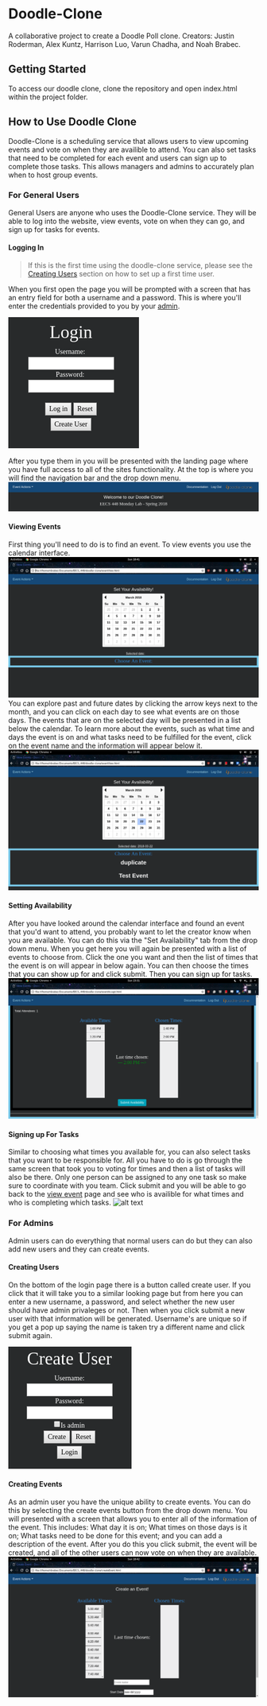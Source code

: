 <a name="top"></a>
# Doodle-Clone
A collaborative project to create a Doodle Poll clone. 
Creators: Justin Roderman, Alex Kuntz, Harrison Luo, Varun Chadha, and Noah Brabec.

## Getting Started
To access our doodle clone, clone the repository and open index.html within the project folder. 

## How to Use Doodle Clone
Doodle-Clone is a scheduling service that allows users to view upcoming events and vote on when they are availible to attend. You can also set tasks that need to be completed for each event and users can sign up to complete those tasks. This allows managers and admins to accurately plan when to host group events. 

### For General Users
General Users are anyone who uses the Doodle-Clone service. They will be able to log into the website, view events, vote on when they can go, and sign up for tasks for events. 

#### <a name="loggingIn"></a>Logging In
> If this is the first time using the doodle-clone service, please see the [Creating Users](#createUser) section on how to set up a first time user.

When you first open the page you will be prompted with a screen that has an entry field for both a username and a password. This is where you'll enter the credentials provided to you by your [admin](#admin).

![Alt text][loginScreen]

After you type them in you will be presented with the landing page where you have full access to all of the sites functionality. At the top is where you will find the navigation bar and the drop down menu. 
![alt text][landingPage]

#### <a name="viewing"></a>Viewing Events
First thing you'll need to do is to find an event. To view events you use the calendar interface.
![alt text][calendarPage]
You can explore past and future dates by clicking the arrow keys next to the month, and you can click on each day to see what events are on those days. The events that are on the selected day will be presented in a list below the calendar. To learn more about the events, such as what time and days the event is on and what tasks need to be fulfilled for the event, click on the event name and the information will appear below it. 
![alt text][eventInfo]

#### <a name="availibility"></a>Setting Availability 
After you have looked around the calendar interface and found an event that you'd want to attend, you probably want to let the creator know when you are available. You can do this via the "Set Availability" tab from the drop down menu. When you get here you will again be presented with a list of events to choose from. Click the one you want and then the list of times that the event is on will appear in below again. You can then choose the times that you can show up for and click submit. Then you can sign up for tasks.  
![alt text][votingScreen]

#### <a name="tasks"></a>Signing up For Tasks
Similar to choosing what times you available for, you can also select tasks that you want to be responsible for. All you have to do is go through the same screen that took you to voting for times and then a list of tasks will also be there. Only one person can be assigned to any one task so make sure to coordinate with you team. Click submit and you will be able to go back to the [view event](#viewing) page and see who is availible for what times and who is completing which tasks. 
![alt text][taskScreen]

### <a name="admin"></a>For Admins
Admin users can do everything that normal users can do but they can also add new users and they can create events. 
#### <a name="createUser"></a>Creating Users
On the bottom of the login page there is a button called create user. If you click that it will take you to a similar looking page but from here you can enter a new username, a password, and select whether the new user should have admin privaleges or not. Then when you click submit a new user with that information will be generated. Username's are unique so if you get a pop up saying the name is taken try a different name and click submit again. 

![alt text][creatingUserScreen]

#### <a name="createEvent"></a>Creating Events
As an admin user you have the unique ability to create events. You can do this by selecting the create events button from the drop down menu. You will presented with a screen that allows you to enter all of the information of the event. This includes: What day it is on; What times on those days is it on; What tasks need to be done for this event; and you can add a description of the event. After you do this you click submit, the event will be created, and all of the other users can now vote on when they are available. 
![alt text][creatingEventScreen]


[landingPage]: documentation/resources/readmePics/menuBar.png
[loginScreen]: documentation/resources/readmePics/loginScreen.png
[eventInfo]: documentation/resources/readmePics/calendarSelected.png
[votingScreen]: documentation/resources/readmePics/votingScreen.png
[taskScreen]: file/path/here.png
[creatingUserScreen]: documentation/resources/readmePics/createUser.png
[creatingEventScreen]: documentation/resources/readmePics/createEventScreen.png
[calendarPage]: documentation/resources/readmePics/viewEventScreen.png
